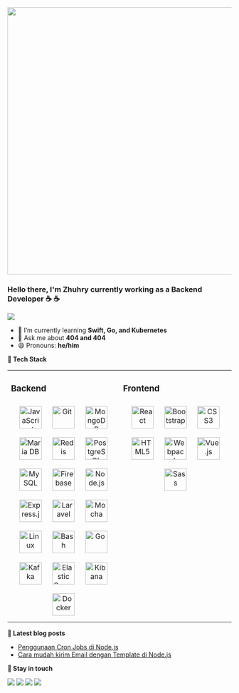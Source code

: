 <div align="center">
<img src="https://rishavanand.github.io/static/images/greetings.gif" align="center" height="" width="600" />
</div>  

### Hello there,  I'm Zhuhry currently working as a Backend Developer	:coffee:	:coffee:
![](https://komarev.com/ghpvc/?username=muhammadzhuhry&color=green)

- 🌱 I’m currently learning <b>Swift, Go, and Kubernetes</b>  
- 💬 Ask me about <b>404 and 404</b>
- 😄 Pronouns: <b>he/him</b>
  
<b> 💎 Tech Stack</b>
<table><tr><td valign="top" width="50%">
 
### Backend  
<div align="center">  
<img style="margin: 10px" src="https://profilinator.rishav.dev/skills-assets/javascript-original.svg" alt="JavaScript" height="50" />  
<img style="margin: 10px" src="https://profilinator.rishav.dev/skills-assets/git-scm-icon.svg" alt="Git" height="50" />  
<img style="margin: 10px" src="https://profilinator.rishav.dev/skills-assets/mongodb-original-wordmark.svg" alt="MongoDB" height="50" /> 
<img style="margin: 10px" src="https://profilinator.rishav.dev/skills-assets/mariadb.png" alt="Maria DB" height="50" />  
<img style="margin: 10px" src="https://profilinator.rishav.dev/skills-assets/redis-original-wordmark.svg" alt="Redis" height="50" />  
<img style="margin: 10px" src="https://profilinator.rishav.dev/skills-assets/postgresql-original-wordmark.svg" alt="PostgreSQL" height="50" />  
<img style="margin: 10px" src="https://profilinator.rishav.dev/skills-assets/mysql-original-wordmark.svg" alt="MySQL" height="50" />  
<img style="margin: 10px" src="https://profilinator.rishav.dev/skills-assets/firebase.png" alt="Firebase" height="50" />  
<img style="margin: 10px" src="https://profilinator.rishav.dev/skills-assets/nodejs-original-wordmark.svg" alt="Node.js" height="50" />  
<img style="margin: 10px" src="https://profilinator.rishav.dev/skills-assets/express-original-wordmark.svg" alt="Express.js" height="50" />  
<img style="margin: 10px" src="https://profilinator.rishav.dev/skills-assets/laravel-plain-wordmark.svg" alt="Laravel" height="50">  
<img style="margin: 10px" src="https://profilinator.rishav.dev/skills-assets/mocha.png" alt="Mocha" height="50" />  
<img style="margin: 10px" src="https://profilinator.rishav.dev/skills-assets/linux-original.svg" alt="Linux" height="50" />  
<img style="margin: 10px" src="https://profilinator.rishav.dev/skills-assets/gnu_bash-icon.svg" alt="Bash" height="50" />  
<img style="margin: 10px" src="https://profilinator.rishav.dev/skills-assets/go-original.svg" alt="Go" height="50" />  
<img style="margin: 10px" src="https://profilinator.rishav.dev/skills-assets/apache_kafka-icon.svg" alt="Kafka" height="50" />  
<img style="margin: 10px" src="https://profilinator.rishav.dev/skills-assets/elasticsearch.png" alt="Elastic Search" height="50">  
<img style="margin: 10px" src="https://profilinator.rishav.dev/skills-assets/kibana.png" alt="Kibana" height="50"> 
<img style="margin: 10px" src="https://profilinator.rishav.dev/skills-assets/docker-original-wordmark.svg" alt="Docker" height="50" />  
</div>

</td><td valign="top" width="50%">
  
### Frontend  
<div align="center">  
<img style="margin: 10px" src="https://profilinator.rishav.dev/skills-assets/react-original-wordmark.svg" alt="React" height="50" />  
<img style="margin: 10px" src="https://profilinator.rishav.dev/skills-assets/bootstrap-plain.svg" alt="Bootstrap" height="50" />  
<img style="margin: 10px" src="https://profilinator.rishav.dev/skills-assets/css3-original-wordmark.svg" alt="CSS3" height="50" />  
<img style="margin: 10px" src="https://profilinator.rishav.dev/skills-assets/html5-original-wordmark.svg" alt="HTML5" height="50" />  
<img style="margin: 10px" src="https://profilinator.rishav.dev/skills-assets/webpack-original.svg" alt="Webpack" height="50">  
<img style="margin: 10px" src="https://profilinator.rishav.dev/skills-assets/vuejs-original-wordmark.svg" alt="Vue.js" height="50">  
<img style="margin: 10px" src="https://profilinator.rishav.dev/skills-assets/sass-original.svg" alt="Sass" height="50"> 
</div>
  
  
</td></tr></table> 
  
<b> 📕 Latest blog posts</b>

<!-- BLOG-POST-LIST:START -->
- [Penggunaan Cron Jobs di Node.js](https://medium.com/javascript-indonesia-community/penggunaan-cron-jobs-di-node-js-c986bbaaf7f2)
- [Cara mudah kirim Email dengan Template di Node.js](https://medium.com/javascript-indonesia-community/cara-mudah-kirim-email-dengan-template-di-nodejs-4dc7f0f621d5)
<!-- BLOG-POST-LIST:END -->

<b> 🤝 Stay in touch</b>
<p align = "center">

[<img src="https://img.shields.io/badge/github-%2324292e.svg?&style=for-the-badge&logo=github&logoColor=white" />](https://github.com/muhammadzhuhry)
[<img src="https://img.shields.io/badge/linkedin-%231E77B5.svg?&style=for-the-badge&logo=linkedin&logoColor=white" />](https://www.linkedin.com/in/muhammadzhuhry/)
[<img src="https://img.shields.io/badge/medium-%2312100E.svg?&style=for-the-badge&logo=medium&logoColor=white&color=black" />](https://medium.com/@muhamadzhuhry)
[<img src="https://img.shields.io/badge/Discord-7289DA?style=for-the-badge&logo=discord&logoColor=white" />]()

<!--
**muhammadzhuhry/muhammadzhuhry** is a ✨ _special_ ✨ repository because its `README.md` (this file) appears on your GitHub profile.

Here are some ideas to get you started:

- 🔭 I’m currently working on ...
- 🌱 I’m currently learning ...
- 👯 I’m looking to collaborate on ...
- 🤔 I’m looking for help with ...
- 💬 Ask me about ...
- 📫 How to reach me: ...
- 😄 Pronouns: ...
- ⚡ Fun fact: ...
-->
